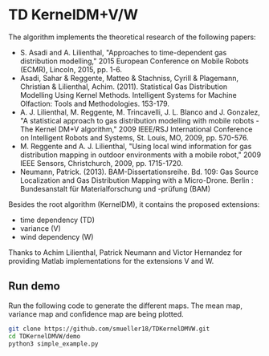 # TD KernelDM+V/W

The algorithm implements the theoretical research of the following papers:

- S. Asadi and A. Lilienthal, "Approaches to time-dependent gas distribution modelling," 2015 European Conference on Mobile Robots (ECMR), Lincoln, 2015, pp. 1-6.
- Asadi, Sahar & Reggente, Matteo & Stachniss, Cyrill & Plagemann, Christian & Lilienthal, Achim. (2011). Statistical Gas Distribution Modelling Using Kernel Methods. Intelligent Systems for Machine Olfaction: Tools and Methodologies. 153-179.
- A. J. Lilienthal, M. Reggente, M. Trincavelli, J. L. Blanco and J. Gonzalez, "A statistical approach to gas distribution modelling with mobile robots - The Kernel DM+V algorithm," 2009 IEEE/RSJ International Conference on Intelligent Robots and Systems, St. Louis, MO, 2009, pp. 570-576.
- M. Reggente and A. J. Lilienthal, "Using local wind information for gas distribution mapping in outdoor environments with a mobile robot," 2009 IEEE Sensors, Christchurch, 2009, pp. 1715-1720.
- Neumann, Patrick. (2013). BAM-Dissertationsreihe. Bd. 109: Gas Source Localization and Gas Distribution Mapping with a Micro-Drone. Berlin : Bundesanstalt für
Materialforschung und -prüfung (BAM)

Besides the root algorithm (KernelDM), it contains the proposed extensions:
- time dependency (TD)
- variance (V)
- wind dependency (W)

Thanks to Achim Lilienthal, Patrick Neumann and Victor Hernandez for providing Matlab implementations for the extensions V and W.

## Run demo
Run the following code to generate the different maps. The mean map, variance map and confidence map are being plotted.

```bash
git clone https://github.com/smueller18/TDKernelDMVW.git
cd TDKernelDMVW/demo
python3 simple_example.py
```
